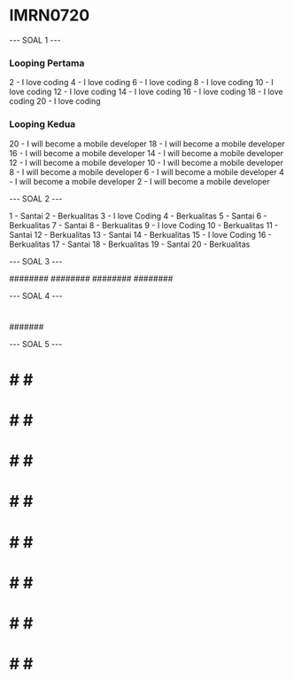# IMRN0720

--- SOAL 1 ---

### Looping Pertama ###
2 - I love coding
4 - I love coding
6 - I love coding
8 - I love coding
10 - I love coding
12 - I love coding
14 - I love coding
16 - I love coding
18 - I love coding
20 - I love coding
### Looping Kedua ###
20 - I will become a mobile developer
18 - I will become a mobile developer
16 - I will become a mobile developer
14 - I will become a mobile developer
12 - I will become a mobile developer
10 - I will become a mobile developer
8 - I will become a mobile developer
6 - I will become a mobile developer
4 - I will become a mobile developer
2 - I will become a mobile developer

--- SOAL 2 ---

1 - Santai
2 - Berkualitas
3 - I love Coding
4 - Berkualitas
5 - Santai
6 - Berkualitas
7 - Santai
8 - Berkualitas
9 - I love Coding
10 - Berkualitas
11 - Santai
12 - Berkualitas
13 - Santai
14 - Berkualitas
15 - I love Coding
16 - Berkualitas
17 - Santai
18 - Berkualitas
19 - Santai
20 - Berkualitas


--- SOAL 3 ---

########
########
########
########


--- SOAL 4 ---

#
##
###
####
#####
######
#######


--- SOAL 5 ---

 # # # #
# # # #
 # # # #
# # # #
 # # # #
# # # #
 # # # #
# # # #

